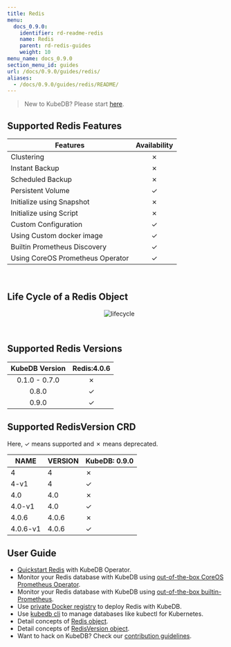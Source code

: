 ```yaml
---
title: Redis
menu:
  docs_0.9.0:
    identifier: rd-readme-redis
    name: Redis
    parent: rd-redis-guides
    weight: 10
menu_name: docs_0.9.0
section_menu_id: guides
url: /docs/0.9.0/guides/redis/
aliases:
  - /docs/0.9.0/guides/redis/README/
---
```


> New to KubeDB? Please start [here](/docs/0.9.0/concepts/README).

## Supported Redis Features

|             Features             | Availability |
| -------------------------------- | :----------: |
| Clustering                       |   &#10007;   |
| Instant Backup                   |   &#10007;   |
| Scheduled Backup                 |   &#10007;   |
| Persistent Volume                |   &#10003;   |
| Initialize using Snapshot        |   &#10007;   |
| Initialize using Script          |   &#10007;   |
| Custom Configuration             |   &#10003;   |
| Using Custom docker image        |   &#10003;   |
| Builtin Prometheus Discovery     |   &#10003;   |
| Using CoreOS Prometheus Operator |   &#10003;   |

<br/>

## Life Cycle of a Redis Object

<p align="center">
  <img alt="lifecycle"  src="/docs/0.9.0/images/redis/redis-lifecycle.png">
</p>

<br/>

## Supported Redis Versions

| KubeDB Version | Redis:4.0.6 |
|:--------------:|:-----------:|
| 0.1.0 - 0.7.0  | &#10007;    |
| 0.8.0          | &#10003;    |
| 0.9.0     | &#10003;    |

## Supported RedisVersion CRD

Here, &#10003; means supported and &#10007; means deprecated.

| NAME     | VERSION | KubeDB: 0.9.0 |
|----------|---------|--------------------|
| 4        | 4       | &#10007;           |
| 4-v1     | 4       | &#10003;           |
| 4.0      | 4.0     | &#10007;           |
| 4.0-v1   | 4.0     | &#10003;           |
| 4.0.6    | 4.0.6   | &#10007;           |
| 4.0.6-v1 | 4.0.6   | &#10003;           |

## User Guide

- [Quickstart Redis](/docs/0.9.0/guides/redis/quickstart/quickstart) with KubeDB Operator.
- Monitor your Redis database with KubeDB using [out-of-the-box CoreOS Prometheus Operator](/docs/0.9.0/guides/redis/monitoring/using-coreos-prometheus-operator).
- Monitor your Redis database with KubeDB using [out-of-the-box builtin-Prometheus](/docs/0.9.0/guides/redis/monitoring/using-builtin-prometheus).
- Use [private Docker registry](/docs/0.9.0/guides/redis/private-registry/using-private-registry) to deploy Redis with KubeDB.
- Use [kubedb cli](/docs/0.9.0/guides/redis/cli/cli) to manage databases like kubectl for Kubernetes.
- Detail concepts of [Redis object](/docs/0.9.0/concepts/databases/redis).
- Detail concepts of [RedisVersion object](/docs/0.9.0/concepts/catalog/redis).
- Want to hack on KubeDB? Check our [contribution guidelines](/docs/0.9.0/CONTRIBUTING).
